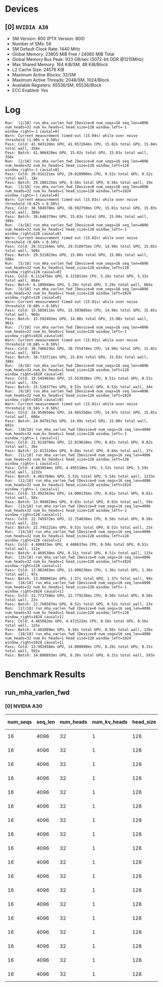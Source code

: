 # Devices

## [0] `NVIDIA A30`
* SM Version: 800 (PTX Version: 800)
* Number of SMs: 56
* SM Default Clock Rate: 1440 MHz
* Global Memory: 23805 MiB Free / 24060 MiB Total
* Global Memory Bus Peak: 933 GB/sec (3072-bit DDR @1215MHz)
* Max Shared Memory: 164 KiB/SM, 48 KiB/Block
* L2 Cache Size: 24576 KiB
* Maximum Active Blocks: 32/SM
* Maximum Active Threads: 2048/SM, 1024/Block
* Available Registers: 65536/SM, 65536/Block
* ECC Enabled: Yes

# Log

```
Run:  [1/18] run_mha_varlen_fwd [Device=0 num_seqs=16 seq_len=4096 num_heads=32 num_kv_heads=1 head_size=128 window_left=-1 window_right=-1 causal=0]
Warn: Current measurement timed out (15.04s) while over noise threshold (1.90% > 0.50%)
Pass: Cold: 41.943120ms GPU, 41.957264ms CPU, 15.02s total GPU, 15.04s total wall, 358x 
Pass: Batch: 41.966429ms GPU, 15.02s total GPU, 15.03s total wall, 358x
Run:  [2/18] run_mha_varlen_fwd [Device=0 num_seqs=16 seq_len=4096 num_heads=32 num_kv_heads=1 head_size=128 window_left=128 window_right=-1 causal=0]
Pass: Cold: 29.016121ms GPU, 29.028900ms CPU, 0.52s total GPU, 0.52s total wall, 18x 
Pass: Batch: 29.288125ms GPU, 0.56s total GPU, 0.56s total wall, 19x
Run:  [3/18] run_mha_varlen_fwd [Device=0 num_seqs=16 seq_len=4096 num_heads=32 num_kv_heads=1 head_size=128 window_left=1024 window_right=-1 causal=0]
Warn: Current measurement timed out (15.03s) while over noise threshold (0.62% > 0.50%)
Pass: Cold: 38.584978ms GPU, 38.592759ms CPU, 15.01s total GPU, 15.03s total wall, 389x 
Pass: Batch: 38.646379ms GPU, 15.03s total GPU, 15.04s total wall, 389x
Run:  [4/18] run_mha_varlen_fwd [Device=0 num_seqs=16 seq_len=4096 num_heads=32 num_kv_heads=1 head_size=128 window_left=-1 window_right=128 causal=0]
Warn: Current measurement timed out (15.02s) while over noise threshold (0.68% > 0.50%)
Pass: Cold: 29.511164ms GPU, 29.518975ms CPU, 14.99s total GPU, 15.02s total wall, 508x 
Pass: Batch: 29.521023ms GPU, 15.00s total GPU, 15.00s total wall, 508x
Run:  [5/18] run_mha_varlen_fwd [Device=0 num_seqs=16 seq_len=4096 num_heads=32 num_kv_heads=1 head_size=128 window_left=128 window_right=128 causal=0]
Pass: Cold: 6.111475ms GPU, 6.121011ms CPU, 5.28s total GPU, 5.33s total wall, 864x 
Pass: Batch: 6.109948ms GPU, 5.29s total GPU, 5.29s total wall, 865x
Run:  [6/18] run_mha_varlen_fwd [Device=0 num_seqs=16 seq_len=4096 num_heads=32 num_kv_heads=1 head_size=128 window_left=1024 window_right=128 causal=0]
Warn: Current measurement timed out (15.01s) while over noise threshold (0.80% > 0.50%)
Pass: Cold: 15.585811ms GPU, 15.593685ms CPU, 14.96s total GPU, 15.01s total wall, 960x 
Pass: Batch: 15.592483ms GPU, 14.98s total GPU, 15.00s total wall, 961x
Run:  [7/18] run_mha_varlen_fwd [Device=0 num_seqs=16 seq_len=4096 num_heads=32 num_kv_heads=1 head_size=128 window_left=-1 window_right=1024 causal=0]
Warn: Current measurement timed out (15.02s) while over noise threshold (0.68% > 0.50%)
Pass: Cold: 38.746623ms GPU, 38.755474ms CPU, 14.99s total GPU, 15.02s total wall, 387x 
Pass: Batch: 38.733711ms GPU, 15.03s total GPU, 15.03s total wall, 388x
Run:  [8/18] run_mha_varlen_fwd [Device=0 num_seqs=16 seq_len=4096 num_heads=32 num_kv_heads=1 head_size=128 window_left=128 window_right=1024 causal=0]
Pass: Cold: 15.545965ms GPU, 15.553938ms CPU, 0.51s total GPU, 0.51s total wall, 33x 
Pass: Batch: 15.520377ms GPU, 0.53s total GPU, 0.53s total wall, 34x
Run:  [9/18] run_mha_varlen_fwd [Device=0 num_seqs=16 seq_len=4096 num_heads=32 num_kv_heads=1 head_size=128 window_left=1024 window_right=1024 causal=0]
Warn: Current measurement timed out (15.01s) while over noise threshold (0.56% > 0.50%)
Pass: Cold: 24.954656ms GPU, 24.965350ms CPU, 14.97s total GPU, 15.01s total wall, 600x 
Pass: Batch: 24.947017ms GPU, 14.99s total GPU, 15.00s total wall, 601x
Run:  [10/18] run_mha_varlen_fwd [Device=0 num_seqs=16 seq_len=4096 num_heads=32 num_kv_heads=1 head_size=128 window_left=-1 window_right=-1 causal=1]
Pass: Cold: 22.811876ms GPU, 22.819610ms CPU, 0.82s total GPU, 0.82s total wall, 36x 
Pass: Batch: 22.813226ms GPU, 0.84s total GPU, 0.84s total wall, 37x
Run:  [11/18] run_mha_varlen_fwd [Device=0 num_seqs=16 seq_len=4096 num_heads=32 num_kv_heads=1 head_size=128 window_left=128 window_right=-1 causal=1]
Pass: Cold: 4.483054ms GPU, 4.495518ms CPU, 5.52s total GPU, 5.59s total wall, 1232x 
Pass: Batch: 4.481784ms GPU, 5.53s total GPU, 5.54s total wall, 1233x
Run:  [12/18] run_mha_varlen_fwd [Device=0 num_seqs=16 seq_len=4096 num_heads=32 num_kv_heads=1 head_size=128 window_left=1024 window_right=-1 causal=1]
Pass: Cold: 13.992342ms GPU, 14.000135ms CPU, 0.81s total GPU, 0.81s total wall, 58x 
Pass: Batch: 13.994019ms GPU, 0.83s total GPU, 0.83s total wall, 59x
Run:  [13/18] run_mha_varlen_fwd [Device=0 num_seqs=16 seq_len=4096 num_heads=32 num_kv_heads=1 head_size=128 window_left=-1 window_right=128 causal=1]
Pass: Cold: 22.745972ms GPU, 22.754036ms CPU, 0.50s total GPU, 0.50s total wall, 22x 
Pass: Batch: 22.745221ms GPU, 0.52s total GPU, 0.52s total wall, 23x
Run:  [14/18] run_mha_varlen_fwd [Device=0 num_seqs=16 seq_len=4096 num_heads=32 num_kv_heads=1 head_size=128 window_left=128 window_right=128 causal=1]
Pass: Cold: 4.480933ms GPU, 4.488637ms CPU, 0.50s total GPU, 0.51s total wall, 112x 
Pass: Batch: 4.469538ms GPU, 0.51s total GPU, 0.51s total wall, 115x
Run:  [15/18] run_mha_varlen_fwd [Device=0 num_seqs=16 seq_len=4096 num_heads=32 num_kv_heads=1 head_size=128 window_left=1024 window_right=128 causal=1]
Pass: Cold: 13.982403ms GPU, 13.990236ms CPU, 1.36s total GPU, 1.36s total wall, 97x 
Pass: Batch: 13.988081ms GPU, 1.37s total GPU, 1.37s total wall, 98x
Run:  [16/18] run_mha_varlen_fwd [Device=0 num_seqs=16 seq_len=4096 num_heads=32 num_kv_heads=1 head_size=128 window_left=-1 window_right=1024 causal=1]
Pass: Cold: 22.771758ms GPU, 22.779238ms CPU, 0.50s total GPU, 0.50s total wall, 22x 
Pass: Batch: 22.768507ms GPU, 0.52s total GPU, 0.52s total wall, 23x
Run:  [17/18] run_mha_varlen_fwd [Device=0 num_seqs=16 seq_len=4096 num_heads=32 num_kv_heads=1 head_size=128 window_left=128 window_right=1024 causal=1]
Pass: Cold: 4.465082ms GPU, 4.472522ms CPU, 0.56s total GPU, 0.56s total wall, 125x 
Pass: Batch: 4.482089ms GPU, 0.56s total GPU, 0.56s total wall, 126x
Run:  [18/18] run_mha_varlen_fwd [Device=0 num_seqs=16 seq_len=4096 num_heads=32 num_kv_heads=1 head_size=128 window_left=1024 window_right=1024 causal=1]
Pass: Cold: 13.992458ms GPU, 14.000098ms CPU, 8.28s total GPU, 8.31s total wall, 592x 
Pass: Batch: 14.000893ms GPU, 8.30s total GPU, 8.31s total wall, 593x
```

# Benchmark Results

## run_mha_varlen_fwd

### [0] NVIDIA A30

| num_seqs | seq_len | num_heads | num_kv_heads | head_size | window_left | window_right | causal |  Q Tensor   |  K Tensor  |  V Tensor  |   Output    | Tokens |  Est. FLOPS   | Memory Usage | Samples | CPU Time  | Noise | GPU Time  | Noise | Elem/s  | GlobalMem BW | BWUtil | Samples | Batch GPU |
|----------|---------|-----------|--------------|-----------|-------------|--------------|--------|-------------|------------|------------|-------------|--------|---------------|--------------|---------|-----------|-------|-----------|-------|---------|--------------|--------|---------|-----------|
|       16 |    4096 |        32 |            1 |       128 |          -1 |           -1 |      0 | 512.000 MiB | 16.000 MiB | 16.000 MiB | 512.000 MiB |  65536 | 2199023255552 |         1056 |    358x | 41.957 ms | 1.92% | 41.943 ms | 1.90% |  1.562M |  26.400 GB/s |  2.83% |    358x | 41.966 ms |
|       16 |    4096 |        32 |            1 |       128 |         128 |           -1 |      0 | 512.000 MiB | 16.000 MiB | 16.000 MiB | 512.000 MiB |  65536 | 2199023255552 |         1056 |     18x | 29.029 ms | 0.19% | 29.016 ms | 0.16% |  2.259M |  38.161 GB/s |  4.09% |     19x | 29.288 ms |
|       16 |    4096 |        32 |            1 |       128 |        1024 |           -1 |      0 | 512.000 MiB | 16.000 MiB | 16.000 MiB | 512.000 MiB |  65536 | 2199023255552 |         1056 |    389x | 38.593 ms | 0.62% | 38.585 ms | 0.62% |  1.698M |  28.698 GB/s |  3.08% |    389x | 38.646 ms |
|       16 |    4096 |        32 |            1 |       128 |          -1 |          128 |      0 | 512.000 MiB | 16.000 MiB | 16.000 MiB | 512.000 MiB |  65536 | 2199023255552 |         1056 |    508x | 29.519 ms | 0.68% | 29.511 ms | 0.68% |  2.221M |  37.521 GB/s |  4.02% |    508x | 29.521 ms |
|       16 |    4096 |        32 |            1 |       128 |         128 |          128 |      0 | 512.000 MiB | 16.000 MiB | 16.000 MiB | 512.000 MiB |  65536 | 2199023255552 |         1056 |    864x |  6.121 ms | 1.14% |  6.111 ms | 0.67% | 10.723M | 181.183 GB/s | 19.42% |    865x |  6.110 ms |
|       16 |    4096 |        32 |            1 |       128 |        1024 |          128 |      0 | 512.000 MiB | 16.000 MiB | 16.000 MiB | 512.000 MiB |  65536 | 2199023255552 |         1056 |    960x | 15.594 ms | 0.80% | 15.586 ms | 0.80% |  4.205M |  71.045 GB/s |  7.61% |    961x | 15.592 ms |
|       16 |    4096 |        32 |            1 |       128 |          -1 |         1024 |      0 | 512.000 MiB | 16.000 MiB | 16.000 MiB | 512.000 MiB |  65536 | 2199023255552 |         1056 |    387x | 38.755 ms | 0.68% | 38.747 ms | 0.68% |  1.691M |  28.578 GB/s |  3.06% |    388x | 38.734 ms |
|       16 |    4096 |        32 |            1 |       128 |         128 |         1024 |      0 | 512.000 MiB | 16.000 MiB | 16.000 MiB | 512.000 MiB |  65536 | 2199023255552 |         1056 |     33x | 15.554 ms | 0.41% | 15.546 ms | 0.41% |  4.216M |  71.227 GB/s |  7.63% |     34x | 15.520 ms |
|       16 |    4096 |        32 |            1 |       128 |        1024 |         1024 |      0 | 512.000 MiB | 16.000 MiB | 16.000 MiB | 512.000 MiB |  65536 | 2199023255552 |         1056 |    600x | 24.965 ms | 0.66% | 24.955 ms | 0.56% |  2.626M |  44.372 GB/s |  4.76% |    601x | 24.947 ms |
|       16 |    4096 |        32 |            1 |       128 |          -1 |           -1 |      1 | 512.000 MiB | 16.000 MiB | 16.000 MiB | 512.000 MiB |  65536 | 2199023255552 |         1056 |     36x | 22.820 ms | 0.50% | 22.812 ms | 0.50% |  2.873M |  48.540 GB/s |  5.20% |     37x | 22.813 ms |
|       16 |    4096 |        32 |            1 |       128 |         128 |           -1 |      1 | 512.000 MiB | 16.000 MiB | 16.000 MiB | 512.000 MiB |  65536 | 2199023255552 |         1056 |   1232x |  4.496 ms | 3.94% |  4.483 ms | 0.92% | 14.619M | 246.996 GB/s | 26.47% |   1233x |  4.482 ms |
|       16 |    4096 |        32 |            1 |       128 |        1024 |           -1 |      1 | 512.000 MiB | 16.000 MiB | 16.000 MiB | 512.000 MiB |  65536 | 2199023255552 |         1056 |     58x | 14.000 ms | 0.50% | 13.992 ms | 0.50% |  4.684M |  79.136 GB/s |  8.48% |     59x | 13.994 ms |
|       16 |    4096 |        32 |            1 |       128 |          -1 |          128 |      1 | 512.000 MiB | 16.000 MiB | 16.000 MiB | 512.000 MiB |  65536 | 2199023255552 |         1056 |     22x | 22.754 ms | 0.38% | 22.746 ms | 0.38% |  2.881M |  48.681 GB/s |  5.22% |     23x | 22.745 ms |
|       16 |    4096 |        32 |            1 |       128 |         128 |          128 |      1 | 512.000 MiB | 16.000 MiB | 16.000 MiB | 512.000 MiB |  65536 | 2199023255552 |         1056 |    112x |  4.489 ms | 0.38% |  4.481 ms | 0.34% | 14.626M | 247.113 GB/s | 26.48% |    115x |  4.470 ms |
|       16 |    4096 |        32 |            1 |       128 |        1024 |          128 |      1 | 512.000 MiB | 16.000 MiB | 16.000 MiB | 512.000 MiB |  65536 | 2199023255552 |         1056 |     97x | 13.990 ms | 0.50% | 13.982 ms | 0.50% |  4.687M |  79.192 GB/s |  8.49% |     98x | 13.988 ms |
|       16 |    4096 |        32 |            1 |       128 |          -1 |         1024 |      1 | 512.000 MiB | 16.000 MiB | 16.000 MiB | 512.000 MiB |  65536 | 2199023255552 |         1056 |     22x | 22.779 ms | 0.31% | 22.772 ms | 0.31% |  2.878M |  48.626 GB/s |  5.21% |     23x | 22.769 ms |
|       16 |    4096 |        32 |            1 |       128 |         128 |         1024 |      1 | 512.000 MiB | 16.000 MiB | 16.000 MiB | 512.000 MiB |  65536 | 2199023255552 |         1056 |    125x |  4.473 ms | 0.53% |  4.465 ms | 0.50% | 14.677M | 247.990 GB/s | 26.58% |    126x |  4.482 ms |
|       16 |    4096 |        32 |            1 |       128 |        1024 |         1024 |      1 | 512.000 MiB | 16.000 MiB | 16.000 MiB | 512.000 MiB |  65536 | 2199023255552 |         1056 |    592x | 14.000 ms | 0.65% | 13.992 ms | 0.65% |  4.684M |  79.135 GB/s |  8.48% |    593x | 14.001 ms |
